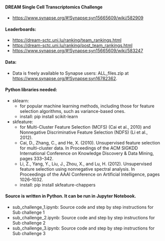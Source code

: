 #### DREAM Single Cell Transcriptomics Challenge
- https://www.synapse.org/#!Synapse:syn15665609/wiki/582909
#### Leaderboards: 
- https://dream-sctc.uni.lu/ranking/team_rankings.html
- https://dream-sctc.uni.lu/ranking/post_team_rankings.html
- https://www.synapse.org/#!Synapse:syn15665609/wiki/583247
#### Data: 
- Data is freely available to Synapse users: ALL_files.zip at https://www.synapse.org/#!Synapse:syn16782362.

#### Python libraries needed:
* sklearn: 
     * for popular machine learning methods, including those for feature selection algorithms, such as variance-based ones. 
     * install: pip install scikit-learn
* skfeature:  
   * for Multi-Cluster Feature Selection (MCFS) (Cai et al., 2010) and Nonnegative Discriminative Feature Selection (NDFS) (Li et al., 2012).
   * Cai, D., Zhang, C., and He, X. (2010). Unsupervised feature selection for multi-cluster data. In Proceedings of the ACM SIGKDD International Conference on Knowledge Discovery & Data Mining, pages 333–342.
   * Li, Z., Yang, Y., Liu, J., Zhou, X., and Lu, H. (2012). Unsupervised feature selection using nonnegative spectral analysis. In Proceedings of the AAAI Conference on Artificial Intelligence, pages 1026–1032.
   * install: pip install skfeature-chappers


#### Source is written in Python. It can be run in Jupyter Notebook.  
- sub_challenge_1.ipynb: Source code and step by step instructions for Sub challenge 1
- sub_challenge_2.ipynb: Source code and step by step instructions for Sub challenge 2
- sub_challenge_3.ipynb: Source code and step by step instructions for Sub challenge 3

